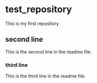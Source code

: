 # test_repository
This is my first repository <br>



##  second line
This is the second line in the readme file.



### third line
This is the third line in the readme file.
